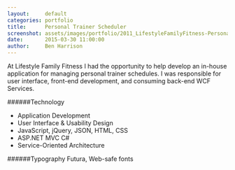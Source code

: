 ```yaml
---
layout:     default
categories: portfolio
title:      Personal Trainer Scheduler
screenshot: assets/images/portfolio/2011_LifestyleFamilyFitness-PersonalTrainerScheduler.jpg
date:       2015-03-30 11:00:00
author:     Ben Harrison
---
```


At Lifestyle Family Fitness I had the opportunity to help develop an in-house application for managing personal trainer schedules.
I was responsible for user interface, front-end development, and consuming back-end WCF Services.

######Technology

* Application Development
* User Interface &amp; Usability Design
* JavaScript, jQuery, JSON, HTML, CSS
* ASP.NET MVC C#
* Service-Oriented Architecture

######Typography
Futura, Web-safe fonts

